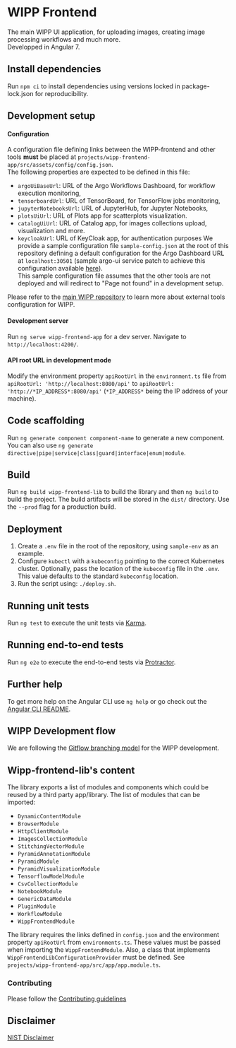 # WIPP Frontend

The main WIPP UI application, for uploading images, creating image processing workflows and much more.  
Developped in Angular 7.

## Install dependencies

Run `npm ci` to install dependencies using versions locked in package-lock.json for reproducibility.

## Development setup

#### Configuration

A configuration file defining links between the WIPP-frontend and other tools **must** be placed at 
`projects/wipp-frontend-app/src/assets/config/config.json`.  
The following properties are expected to be defined in this file:
- `argoUiBaseUrl`: URL of the Argo Workflows Dashboard, for workflow execution monitoring,
- `tensorboardUrl`: URL of TensorBoard, for TensorFlow jobs monitoring,
- `jupyterNotebooksUrl`: URL of JupyterHub, for Jupyter Notebooks,
- `plotsUiUrl`: URL of Plots app for scatterplots visualization.
- `catalogUiUrl`: URL of Catalog app, for images collections upload, visualization and more.
- `keycloakUrl`: URL of KeyCloak app, for authentication purposes
We provide a sample configuration file `sample-config.json` at the root of this repository defining
a default configuration for the Argo Dashboard URL at `localhost:30501` (sample argo-ui service patch 
to achieve this configuration available 
[here](https://github.com/usnistgov/WIPP/blob/master/deployment/wipp-ci-single-node/argo-service-patch.yaml)).   
This sample configuration file assumes that the other tools are not deployed and will redirect to 
"Page not found" in a development setup.

Please refer to the [main WIPP repository](https://github.com/usnistgov/WIPP) to learn more about 
external tools configuration for WIPP.

#### Development server

Run `ng serve wipp-frontend-app` for a dev server. Navigate to `http://localhost:4200/`. 

#### API root URL in development mode

Modify the environment property `apiRootUrl` in the `environment.ts` file from `apiRootUrl: 'http://localhost:8080/api'`
to `apiRootUrl: 'http://*IP_ADDRESS*:8080/api'` (`*IP_ADDRESS*` being the IP address of your machine).

## Code scaffolding

Run `ng generate component component-name` to generate a new component. You can also use `ng generate directive|pipe|service|class|guard|interface|enum|module`.

## Build

Run `ng build wipp-frontend-lib` to build the library and then `ng build` to build the project. The build artifacts will be stored in the `dist/` directory. Use the `--prod` flag for a production build.

## Deployment
1. Create a `.env` file in the root of the repository, using `sample-env` as an example.
1. Configure `kubectl` with a `kubeconfig` pointing to the correct Kubernetes cluster. Optionally, pass the location of the `kubeconfig` file in the `.env`. This value defaults to the standard `kubeconfig` location. 
1. Run the script using: `./deploy.sh`.

## Running unit tests

Run `ng test` to execute the unit tests via [Karma](https://karma-runner.github.io).

## Running end-to-end tests

Run `ng e2e` to execute the end-to-end tests via [Protractor](http://www.protractortest.org/).

## Further help

To get more help on the Angular CLI use `ng help` or go check out the [Angular CLI README](https://github.com/angular/angular-cli/blob/master/README.md).

## WIPP Development flow
We are following the [Gitflow branching model](https://nvie.com/posts/a-successful-git-branching-model/) for the WIPP development.  

## Wipp-frontend-lib's content

The library exports a list of modules and components which could be reused by a third party app/library. The list of modules that can be imported:

- `DynamicContentModule`
- `BrowserModule`
- `HttpClientModule`
- `ImagesCollectionModule`
- `StitchingVectorModule`
- `PyramidAnnotationModule`
- `PyramidModule`
- `PyramidVisualizationModule`
- `TensorflowModelModule`
- `CsvCollectionModule`
- `NotebookModule`
- `GenericDataModule`
- `PluginModule`
- `WorkflowModule`
- `WippFrontendModule`

The library requires the links defined in `config.json` and the environment property `apiRootUrl` from `environments.ts`. These values must be passed when importing the `WippFrontendModule`. Also, a class that implements `WippFrontendLibConfigurationProvider` must be defined. See `projects/wipp-frontend-app/src/app/app.module.ts`.

### Contributing
Please follow the [Contributing guidelines](CONTRIBUTING.md)

## Disclaimer

[NIST Disclaimer](LICENSE.md)
